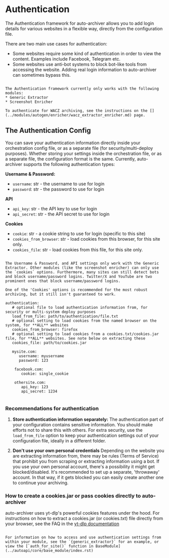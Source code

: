 # Authentication

The Authentication framework for auto-archiver allows you to add login details for various websites in a flexible way, directly from the configuration file.

There are two main use cases for authentication:
* Some websites require some kind of authentication in order to view the content. Examples include Facebook, Telegram etc.
* Some websites use anti-bot systems to block bot-like tools from accessing the website. Adding real login information to auto-archiver can sometimes bypass this.

```{note}

The Authentication framework currently only works with the following modules:
* Generic Extractor
* Screenshot Enricher

To authenticate for WACZ archiving, see the instructions on the [](../modules/autogen/enricher/wacz_extractor_enricher.md) page.
```

## The Authentication Config

You can save your authentication information directly inside your orchestration config file, or as a separate file (for security/multi-deploy purposes). Whether storing your settings inside the orchestration file, or as a separate file, the configuration format is the same. Currently, auto-archiver supports the following authentication types:

**Username & Password:**
- `username`: str - the username to use for login
- `password`: str - the password to use for login

**API**
- `api_key`: str - the API key to use for login
- `api_secret`: str - the API secret to use for login
  
**Cookies**
- `cookie`: str - a cookie string to use for login (specific to this site)
- `cookies_from_browser`: str - load cookies from this browser, for this site only.
- `cookies_file`: str - load cookies from this file, for this site only.

```{note} 

The Username & Password, and API settings only work with the Generic Extractor. Other modules (like the screenshot enricher) can only use the `cookies` options. Furthermore, many sites can still detect bots and block username/password logins. Twitter/X and YouTube are two prominent ones that block username/password logins.

One of the 'Cookies' options is recommended for the most robust archiving, but it still isn't guaranteed to work.
```

```{code} yaml
authentication:
   # optional file to load authentication information from, for security or multi-system deploy purposes
   load_from_file: path/to/authentication/file.txt
   # optional setting to load cookies from the named browser on the system, for **ALL** websites
   cookies_from_browser: firefox
   # optional setting to load cookies from a cookies.txt/cookies.jar file, for **ALL** websites. See note below on extracting these
   cookies_file: path/to/cookies.jar

   mysite.com:
      username: myusername
      password: 123
    
    facebook.com:
       cookie: single_cookie

    othersite.com:
       api_key: 123
       api_secret: 1234
  
```


### Recommendations for authentication

1. **Store authentication information separately:**
The authentication part of your configuration contains sensitive information. You should make efforts not to share this with others. For extra security, use the `load_from_file` option to keep your authentication settings out of your configuration file, ideally in a different folder.

2. **Don't use your own personal credentials**
Depending on the website you are extracting information from, there may be rules (Terms of Service) that prohibit you from scraping or extracting information using a bot. If you use your own personal account, there's a possibility it might get blocked/disabled. It's recommended to set up a separate, 'throwaway' account. In that way, if it gets blocked you can easily create another one to continue your archiving.


### How to create a cookies.jar or pass cookies directly to auto-archiver

auto-archiver uses yt-dlp's powerful cookies features under the hood. For instructions on how to extract a cookies.jar (or cookies.txt) file directly from your browser, see the FAQ in the [yt-dlp documentation](https://github.com/yt-dlp/yt-dlp/wiki/FAQ#how-do-i-pass-cookies-to-yt-dlp)

```{note} For developers:

For information on how to access and use authentication settings from within your module, see the `{generic_extractor}` for an example, or view the [`auth_for_site()` function in BaseModule](../autoapi/core/base_module/index.rst)
```